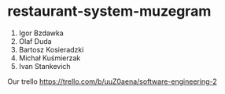 # restaurant-system-muzegram

1. Igor Bzdawka
2. Olaf Duda
3. Bartosz Kosieradzki
4. Michał Kuśmierzak
5. Ivan Stankevich

Our trello https://trello.com/b/uuZ0aena/software-engineering-2
